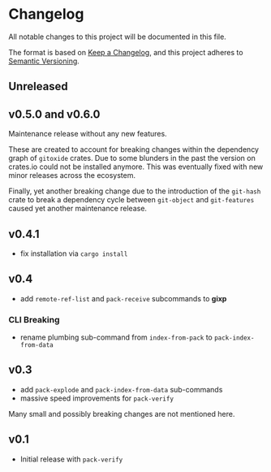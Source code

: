 # Changelog

All notable changes to this project will be documented in this file.

The format is based on [Keep a Changelog](https://keepachangelog.com/en/1.0.0/),
and this project adheres to [Semantic Versioning](https://semver.org/spec/v2.0.0.html).

## Unreleased

## v0.5.0 and v0.6.0

Maintenance release without any new features.

These are created to account for breaking changes within the dependency graph of
`gitoxide` crates. Due to some blunders in the past the version on crates.io
could not be installed anymore.
This was eventually fixed with new minor releases across the ecosystem.

Finally, yet another breaking change due to the introduction of the `git-hash`
crate to break a dependency cycle between `git-object` and `git-features` caused
yet another maintenance release.

## v0.4.1

* fix installation via `cargo install`

## v0.4

* add `remote-ref-list` and `pack-receive` subcommands to **gixp**

### CLI Breaking

 * rename plumbing sub-command from `index-from-pack` to `pack-index-from-data`

## v0.3

* add `pack-explode` and `pack-index-from-data` sub-commands
* massive speed improvements for `pack-verify`

Many small and possibly breaking changes are not mentioned here.

## v0.1

* Initial release with `pack-verify`
